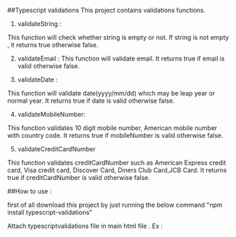 ##Typescript validations
This project contains validations functions.

1) validateString :

  This function will check whether string is empty or not.
  If string is not empty , it returns true otherwise false.

2) validateEmail :
  This function will validate email. It returns true if email is valid otherwise false.

3) validateDate :

 This function will validate date(yyyy/mm/dd) which may be leap year or normal year.
 It returns true if date is valid otherwise false.

4) validateMobileNumber:

 This function validates 10 digit mobile number, American mobile number with country code.
 It returns true if mobileNumber is valid otherwise false.

5) validateCreditCardNumber

  This function validates creditCardNumber such as American Express credit card,
  Visa credit card, Discover Card, Diners Club Card,JCB Card.
  It returns true if creditCardNumber is valid otherwise false.

##How to use :

first of all download this project by just running the below command
"npm install typescript-validations"

Attach typescriptvalidations file in main html file .
Ex :
<script src="../../out/js/typescriptvalidations.min.js"/><script>

Attach validator file in your typescript file wherever you want utilize this functions.
Ex:
///<reference path="../../node_modules/typescript-validations/dist/lib/validator.d.ts"/>

